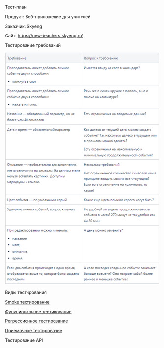 Тест-план

Продукт: Веб-приложение для учителей

Заказчик: Skyeng

Сайт: https://new-teachers.skyeng.ru/

Тестирование требований

![](/documents/pic/Requirements_testing.png)

Виды тестирования

[Smoke тестирование](https://github.com/RuslanPir/QA_Ingener_portfolio/blob/947509a6081e2c730aee0cb695a70672a36c3dab/documents/pic/Smoke_TC.png)

[Функциональное тестирование](https://github.com/RuslanPir/QA_Ingener_portfolio/blob/947509a6081e2c730aee0cb695a70672a36c3dab/documents/Functional_testing.pdf)

[Регрессионное тестирование](https://github.com/RuslanPir/QA_Ingener_portfolio/blob/947509a6081e2c730aee0cb695a70672a36c3dab/documents/Regression_testing.pdf)

[Приемочное тестирование](https://github.com/RuslanPir/QA_Ingener_portfolio/blob/947509a6081e2c730aee0cb695a70672a36c3dab/documents/pic/Acceptance_TC.png)

Тестирование API
